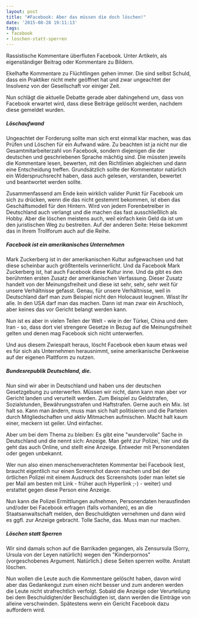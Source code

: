 ```yaml
---
layout: post
title: "#Facebook: Aber das müssen die doch löschen!"
date: '2015-08-28 19:11:13'
tags:
- facebook
- loschen-statt-sperren
---
```


Rassistische Kommentare überfluten Facebook. Unter Artikeln, als eigenständiger Beitrag oder Kommentare zu Bildern.

Ekelhafte Kommentare zu Flüchtlingen gehen immer. Die sind selbst Schuld, dass ein Praktiker nicht mehr geöffnet hat und zwar ungeachtet der Insolvenz von der Gesellschaft vor einiger Zeit.

Nun schlägt die aktuelle Debatte gerade aber dahingehend um, dass von Facebook erwartet wird, dass diese Beiträge gelöscht werden, nachdem diese gemeldet wurden.

##### Löschaufwand

Ungeachtet der Forderung sollte man sich erst einmal klar machen, was das Prüfen und Löschen für ein Aufwand wäre. Zu beachten ist ja nicht nur die Gesamtmitarbeiterzahl von Facebook, sondern diejenigen die der deutschen und geschriebenen Sprache mächtig sind. Die müssten jeweils die Kommentare lesen, bewerten, mit den Richtlinien abgleichen und dann eine Entscheidung treffen. Grundsätzlich sollte der Kommentator natürlich ein Widerspruchsrecht haben, dass auch gelesen, verstanden, bewertet und beantwortet werden sollte.

Zusammenfassend am Ende kein wirklich valider Punkt für Facebook um sich zu drücken, wenn die das nicht gestemmt bekommen, ist eben das Geschäftsmodell für den Hintern. Wird von jedem Forenbetreiber in Deutschland auch verlangt und die machen das fast ausschließlich als Hobby. Aber die löschen meistens auch, weil einfach kein Geld da ist um den juristischen Weg zu bestreiten. Auf der anderen Seite: Heise bekommt das in Ihrem Trollforum auch auf die Reihe.

##### Facebook ist ein amerikanisches Unternehmen

Mark Zuckerberg ist in der amerikanischen Kultur aufgewachsen und hat diese scheinbar auch größtenteils verinnerlicht. Und da Facebook Mark Zuckerberg ist, hat auch Facebook diese Kultur inne. Und da gibt es den berühmten ersten Zusatz der amerikanischen Verfassung. Dieser Zusatz handelt von der Meinungsfreiheit und diese ist sehr, sehr, sehr weit für unsere Verhältnisse gefasst.
Genau, für unsere Verhältnisse, weil in Deutschland darf man zum Beispiel nicht den Holocaust leugnen. Wisst Ihr alle. In den USA darf man das machen. Dann ist man zwar ein Arschloch, aber keines das vor Gericht belangt werden kann.

Nun ist es aber in vielen Teilen der Welt - wie in der Türkei, China und dem Iran - so, dass dort viel strengere Gesetze in Bezug auf die Meinungsfreiheit gelten und denen mag Facebook sich nicht unterwerfen. 

Und aus diesem Zwiespalt heraus, löscht Facebook eben kaum etwas weil es für sich als Unternehmen herausnimmt, seine amerikanische Denkweise auf der eigenen Plattform zu nutzen. 

##### Bundesrepublik Deutschland, die.

Nun sind wir aber in Deutschland und haben uns der deutschen Gesetzgebung zu unterwerfen. Müssen wir nicht, dann kann man aber vor Gericht landen und verurteilt werden. Zum Beispiel zu Geldstrafen, Sozialstunden, Bewährungsstrafen und Haftstrafen. Gerne auch ein Mix. Ist halt so. Kann man ändern, muss man sich halt politisieren und die Parteien durch Mitgliedschaften und aktiv Mitmachen aufmischen. Macht halt kaum einer, meckern ist geiler. Und einfacher.

Aber um bei dem Thema zu bleiben: Es gibt eine "wundervolle" Sache in Deutschland und die nennt sich: Anzeige. Man geht zur Polizei, hier und da geht das auch Online, und stellt eine Anzeige. Entweder mit Personendaten oder gegen unbekannt.

Wer nun also einen menschenverachteten Kommentar bei Facebook liest, braucht eigentlich nur einen Screenshot davon machen und bei der örtlichen Polizei mit einem Ausdruck des Screenshots (oder man leitet sie per Mail am besten mit Link - früher auch Hyperlink ;-) - weiter) und erstattet gegen diese Person eine Anzeige.

Nun kann die Polizei Ermittlungen aufnehmen, Personendaten herausfinden und/oder bei Facebook erfragen (falls vorhanden), es an die Staatsanwaltschaft melden, den Beschuldigten vernehmen und dann wird es ggfl. zur Anzeige gebracht. Tolle Sache, das. Muss man nur machen.

##### Löschen statt Sperren

Wir sind damals schon auf die Barrikaden gegangen, als Zensursula (Sorry, Ursula von der Leyen natürlich) wegen den "Kinderpornos" (vorgeschobenes Argument. Natürlich.) diese Seiten sperren wollte. Anstatt löschen.

Nun wollen die Leute auch die Kommentare gelöscht haben, davon wird aber das Gedankengut zum einen nicht besser und zum anderen werden die Leute nicht strafrechtlich verfolgt.
Sobald die Anzeige oder Verurteilung bei dem Beschuldigten/der Beschuldigten ist, dann werden die Einträge von alleine verschwinden. Spätestens wenn ein Gericht Facebook dazu auffordern wird.